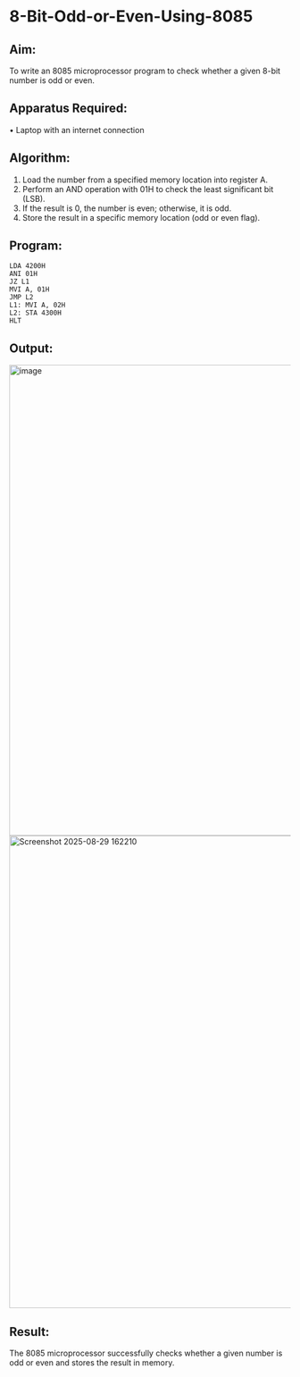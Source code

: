 # 8-Bit-Odd-or-Even-Using-8085

## Aim:
To write an 8085 microprocessor program to check whether a given 8-bit number is odd or even.

## Apparatus Required:
•	Laptop with an internet connection

## Algorithm:
1.	Load the number from a specified memory location into register A.
2.	Perform an AND operation with 01H to check the least significant bit (LSB).
3.	If the result is 0, the number is even; otherwise, it is odd.
4.	Store the result in a specific memory location (odd or even flag).


## Program:
```
LDA 4200H
ANI 01H
JZ L1
MVI A, 01H
JMP L2
L1: MVI A, 02H
L2: STA 4300H
HLT
```

## Output:

<img width="1896" height="843" alt="image" src="https://github.com/user-attachments/assets/dbdf2283-fc6b-426d-b3e9-f1349f34e8e1" />


<img width="1887" height="846" alt="Screenshot 2025-08-29 162210" src="https://github.com/user-attachments/assets/a21bdd4d-c2d3-49ca-a2ea-0c08718b2099" />







## Result:
The 8085 microprocessor successfully checks whether a given number is odd or even and stores the result in memory.

